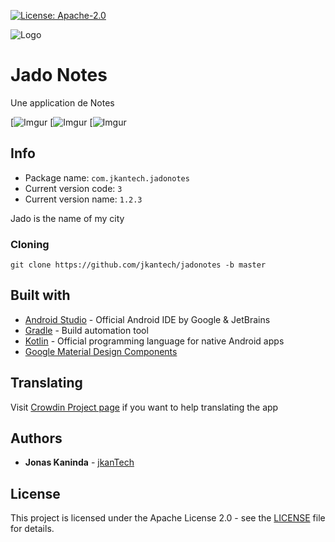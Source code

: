 
[![License: Apache-2.0](https://img.shields.io/badge/License-Apache%202.0-yellow.svg)](http://www.apache.org/licenses/LICENSE-2.0)


![Logo](https://github.com/jkanTech/Jadonotes/blob/master/app/src/main/ic_launcher-playstore.png)
# Jado Notes
Une application de Notes 

[![Imgur](https://github.com/jkanTech/jadonotes/blob/master/screenshots/Jado.jpg) [![Imgur](https://github.com/jkanTech/jadonotes/blob/master/screenshots/Jado1.jpg) [![Imgur](https://github.com/jkanTech/jadonotes/blob/master/screenshots/Jado2.jpg)


## Info
* Package name: `com.jkantech.jadonotes`
* Current version code:  `3`
* Current version name: `1.2.3`

Jado is the name of my city





### Cloning

```
git clone https://github.com/jkantech/jadonotes -b master
```

## Built with

* [Android Studio](https://developer.android.com/studio) - Official Android IDE by Google & JetBrains
* [Gradle](https://github.com/gradle/gradle) - Build automation tool
* [Kotlin](https://kotlinlang.org/) - Official programming language for native Android apps
* [Google Material Design Components](https://material.io/develop/android/docs/getting-started/) 



## Translating

Visit [Crowdin Project page](https://crowdin.com/project/jadonotes) if you want to help translating the app


## Authors

* **Jonas Kaninda**  - [jkanTech](https://github.com/jkantech)


## License

This project is licensed under the Apache License 2.0 - see the [LICENSE](LICENSE) file for details.
